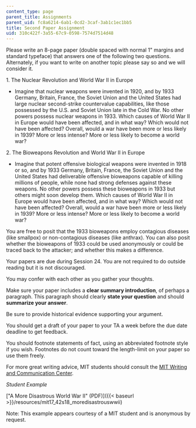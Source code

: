 ```yaml
---
content_type: page
parent_title: Assignments
parent_uid: fc8a6214-6ab1-0cd2-3caf-3ab1c1ec1bb5
title: Second Paper Assignment
uid: 310c422f-3a55-67c9-0598-7574d7514d48
---
```


Please write an 8-page paper (double spaced with normal 1" margins and standard typeface) that answers one of the following two questions. Alternately, if you want to write on another topic please say so and we will consider it.

1\. The Nuclear Revolution and World War II in Europe

*   Imagine that nuclear weapons were invented in 1920, and by 1933 Germany, Britain, France, the Soviet Union and the United States had large nuclear second-strike countervalue capabilities, like those possessed by the U.S. and Soviet Union late in the Cold War. No other powers possess nuclear weapons in 1933. Which causes of World War II in Europe would have been affected, and in what way? Which would not have been affected? Overall, would a war have been more or less likely in 1939? More or less intense? More or less likely to become a world war?

2\. The Bioweapons Revolution and World War II in Europe

*   Imagine that potent offensive biological weapons were invented in 1918 or so, and by 1933 Germany, Britain, France, the Soviet Union and the United States had deliverable offensive bioweapons capable of killing millions of people, while none had strong defenses against these weapons. No other powers possess these bioweapons in 1933 but others might soon develop them. Which causes of World War II in Europe would have been affected, and in what way? Which would not have been affected? Overall, would a war have been more or less likely in 1939? More or less intense? More or less likely to become a world war?

You are free to posit that the 1933 bioweapons employ contagious diseases (like smallpox) or non-contagious diseases (like anthrax). You can also posit whether the bioweapons of 1933 could be used anonymously or could be traced back to the attacker; and whether this makes a difference.

Your papers are due during Session 24. You are not required to do outside reading but it is not discouraged.

You may confer with each other as you gather your thoughts.

Make sure your paper includes a **clear summary introduction**, of perhaps a paragraph. This paragraph should clearly **state your question** and should **summarize your answer**.

Be sure to provide historical evidence supporting your argument.

You should get a draft of your paper to your TA a week before the due date deadline to get feedback.

You should footnote statements of fact, using an abbreviated footnote style if you wish. Footnotes do not count toward the length-limit on your paper so use them freely.

For more great writing advice, MIT students should consult the [MIT Writing and Communication Center](https://cmsw.mit.edu/writing-and-communication-center/).

_Student Example_

["A More Disastrous World War II" (PDF)]({{< baseurl >}}/resources/mit17_42s18_moredisastrouswwii)

Note: This example appears courtesy of a MIT student and is anonymous by request.